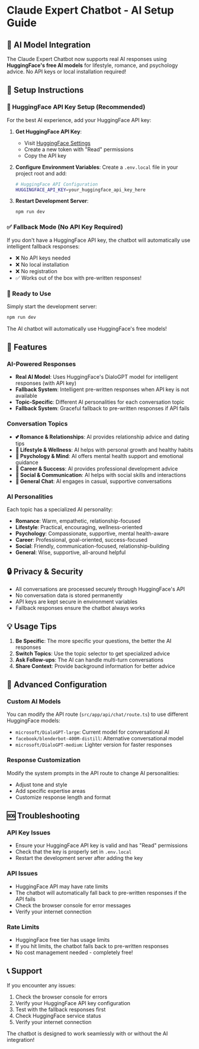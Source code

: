 # Claude Expert Chatbot - AI Setup Guide

## 🤖 AI Model Integration

The Claude Expert Chatbot now supports real AI responses using **HuggingFace's free AI models** for lifestyle, romance, and psychology advice. No API keys or local installation required!

## 🔧 Setup Instructions

### 🔑 HuggingFace API Key Setup (Recommended)
For the best AI experience, add your HuggingFace API key:

1. **Get HuggingFace API Key**:
   - Visit [HuggingFace Settings](https://huggingface.co/settings/tokens)
   - Create a new token with "Read" permissions
   - Copy the API key

2. **Configure Environment Variables**:
   Create a `.env.local` file in your project root and add:
   ```bash
   # HuggingFace API Configuration
   HUGGINGFACE_API_KEY=your_huggingface_api_key_here
   ```

3. **Restart Development Server**:
   ```bash
   npm run dev
   ```

### ✅ Fallback Mode (No API Key Required)
If you don't have a HuggingFace API key, the chatbot will automatically use intelligent fallback responses:
- ❌ No API keys needed
- ❌ No local installation  
- ❌ No registration
- ✅ Works out of the box with pre-written responses!

### 🚀 Ready to Use
Simply start the development server:
```bash
npm run dev
```

The AI chatbot will automatically use HuggingFace's free models!

## 🎯 Features

### AI-Powered Responses
- **Real AI Model**: Uses HuggingFace's DialoGPT model for intelligent responses (with API key)
- **Fallback System**: Intelligent pre-written responses when API key is not available
- **Topic-Specific**: Different AI personalities for each conversation topic
- **Fallback System**: Graceful fallback to pre-written responses if API fails

### Conversation Topics
- **💕 Romance & Relationships**: AI provides relationship advice and dating tips
- **🌟 Lifestyle & Wellness**: AI helps with personal growth and healthy habits
- **🧠 Psychology & Mind**: AI offers mental health support and emotional guidance
- **💼 Career & Success**: AI provides professional development advice
- **👥 Social & Communication**: AI helps with social skills and interactions
- **💬 General Chat**: AI engages in casual, supportive conversations

### AI Personalities
Each topic has a specialized AI personality:
- **Romance**: Warm, empathetic, relationship-focused
- **Lifestyle**: Practical, encouraging, wellness-oriented
- **Psychology**: Compassionate, supportive, mental health-aware
- **Career**: Professional, goal-oriented, success-focused
- **Social**: Friendly, communication-focused, relationship-building
- **General**: Wise, supportive, all-around helpful

## 🔒 Privacy & Security

- All conversations are processed securely through HuggingFace's API
- No conversation data is stored permanently
- API keys are kept secure in environment variables
- Fallback responses ensure the chatbot always works

## 💡 Usage Tips

1. **Be Specific**: The more specific your questions, the better the AI responses
2. **Switch Topics**: Use the topic selector to get specialized advice
3. **Ask Follow-ups**: The AI can handle multi-turn conversations
4. **Share Context**: Provide background information for better advice

## 🚀 Advanced Configuration

### Custom AI Models
You can modify the API route (`src/app/api/chat/route.ts`) to use different HuggingFace models:
- `microsoft/DialoGPT-large`: Current model for conversational AI
- `facebook/blenderbot-400M-distill`: Alternative conversational model
- `microsoft/DialoGPT-medium`: Lighter version for faster responses

### Response Customization
Modify the system prompts in the API route to change AI personalities:
- Adjust tone and style
- Add specific expertise areas
- Customize response length and format

## 🆘 Troubleshooting

### API Key Issues
- Ensure your HuggingFace API key is valid and has "Read" permissions
- Check that the key is properly set in `.env.local`
- Restart the development server after adding the key

### API Issues
- HuggingFace API may have rate limits
- The chatbot will automatically fall back to pre-written responses if the API fails
- Check the browser console for error messages
- Verify your internet connection

### Rate Limits
- HuggingFace free tier has usage limits
- If you hit limits, the chatbot falls back to pre-written responses
- No cost management needed - completely free!

## 📞 Support

If you encounter any issues:
1. Check the browser console for errors
2. Verify your HuggingFace API key configuration
3. Test with the fallback responses first
4. Check HuggingFace service status
5. Verify your internet connection

The chatbot is designed to work seamlessly with or without the AI integration!
